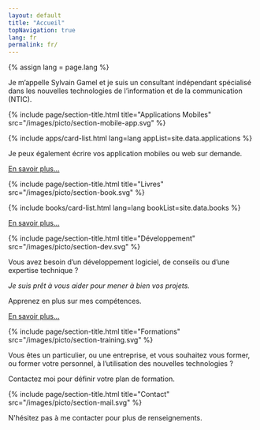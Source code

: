 ```yaml
---
layout: default
title: "Accueil"
topNavigation: true
lang: fr
permalink: fr/
---
```


{% assign lang = page.lang %}


Je m’appelle Sylvain Gamel et je suis un consultant indépendant spécialisé 
dans les nouvelles technologies de l’information et de la communication (NTIC).



{% include page/section-title.html 
    title="Applications Mobiles"
    src="/images/picto/section-mobile-app.svg" %}

{% include apps/card-list.html lang=lang appList=site.data.applications %}

Je peux également écrire vos application mobiles ou web sur demande.

[En savoir plus...](/fr/applications)



{% include page/section-title.html 
    title="Livres"
    src="/images/picto/section-book.svg" %}

{% include books/card-list.html lang=lang bookList=site.data.books %}

[En savoir plus...](/fr/books)



{% include page/section-title.html 
    title="Développement"
    src="/images/picto/section-dev.svg" %}


Vous avez besoin d’un développement logiciel, de conseils ou d’une expertise 
technique ? 

*Je suis prêt à vous aider pour mener à bien vos projets.*

Apprenez en plus sur mes compétences.

[En savoir plus...](/fr/a-propos)


{% include page/section-title.html 
    title="Formations"
    src="/images/picto/section-training.svg" %}

Vous êtes un particulier, ou une entreprise, et vous souhaitez vous former, 
ou former votre personnel, à l’utilisation des nouvelles technologies ? 

Contactez moi pour définir votre plan de formation.


{% include page/section-title.html 
    title="Contact"
    src="/images/picto/section-mail.svg" %}


N'hésitez pas à me contacter pour plus de renseignements.

